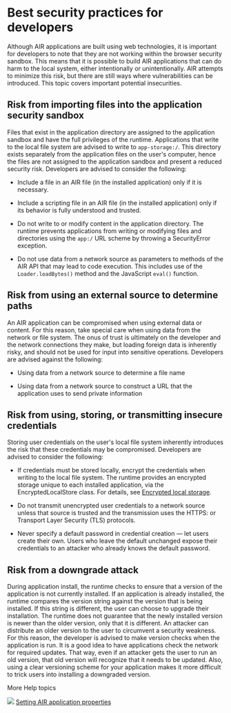 # Best security practices for developers

<div>

Although AIR applications are built using web technologies, it is important for
developers to note that they are not working within the browser security
sandbox. This means that it is possible to build AIR applications that can do
harm to the local system, either intentionally or unintentionally. AIR attempts
to minimize this risk, but there are still ways where vulnerabilities can be
introduced. This topic covers important potential insecurities.

</div>

<div>

## Risk from importing files into the application security sandbox

<div>

Files that exist in the application directory are assigned to the application
sandbox and have the full privileges of the runtime. Applications that write to
the local file system are advised to write to `app-storage:/`. This directory
exists separately from the application files on the user's computer, hence the
files are not assigned to the application sandbox and present a reduced security
risk. Developers are advised to consider the following:

- Include a file in an AIR file (in the installed application) only if it is
  necessary.

- Include a scripting file in an AIR file (in the installed application) only if
  its behavior is fully understood and trusted.

- Do not write to or modify content in the application directory. The runtime
  prevents applications from writing or modifying files and directories using
  the `app:/` URL scheme by throwing a SecurityError exception.

- Do not use data from a network source as parameters to methods of the AIR API
  that may lead to code execution. This includes use of the `Loader.loadBytes()`
  method and the JavaScript `eval()` function.

</div>

</div>

<div>

## Risk from using an external source to determine paths

<div>

An AIR application can be compromised when using external data or content. For
this reason, take special care when using data from the network or file system.
The onus of trust is ultimately on the developer and the network connections
they make, but loading foreign data is inherently risky, and should not be used
for input into sensitive operations. Developers are advised against the
following:

- Using data from a network source to determine a file name

- Using data from a network source to construct a URL that the application uses
  to send private information

</div>

</div>

<div>

## Risk from using, storing, or transmitting insecure credentials

<div>

Storing user credentials on the user's local file system inherently introduces
the risk that these credentials may be compromised. Developers are advised to
consider the following:

- If credentials must be stored locally, encrypt the credentials when writing to
  the local file system. The runtime provides an encrypted storage unique to
  each installed application, via the EncryptedLocalStore class. For details,
  see [Encrypted local storage](WS5b3ccc516d4fbf351e63e3d118666ade46-7e31.html).

- Do not transmit unencrypted user credentials to a network source unless that
  source is trusted and the transmission uses the HTTPS: or Transport Layer
  Security (TLS) protocols.

- Never specify a default password in credential creation — let users create
  their own. Users who leave the default unchanged expose their credentials to
  an attacker who already knows the default password.

</div>

</div>

<div>

## Risk from a downgrade attack

<div>

During application install, the runtime checks to ensure that a version of the
application is not currently installed. If an application is already installed,
the runtime compares the version string against the version that is being
installed. If this string is different, the user can choose to upgrade their
installation. The runtime does not guarantee that the newly installed version is
newer than the older version, only that it is different. An attacker can
distribute an older version to the user to circumvent a security weakness. For
this reason, the developer is advised to make version checks when the
application is run. It is a good idea to have applications check the network for
required updates. That way, even if an attacker gets the user to run an old
version, that old version will recognize that it needs to be updated. Also,
using a clear versioning scheme for your application makes it more difficult to
trick users into installing a downgraded version.

</div>

</div>

<div>

<div>

More Help topics

</div>

<div>

</div>

![](images/airLinkIndicator.png)
[Setting AIR application properties](http://help.adobe.com/en_US/air/build/WS5b3ccc516d4fbf351e63e3d118666ade46-7ff1.html "http://help.adobe.com/en_US/air/build/WS5b3ccc516d4fbf351e63e3d118666ade46-7ff1.html")

<div>

</div>

</div>
